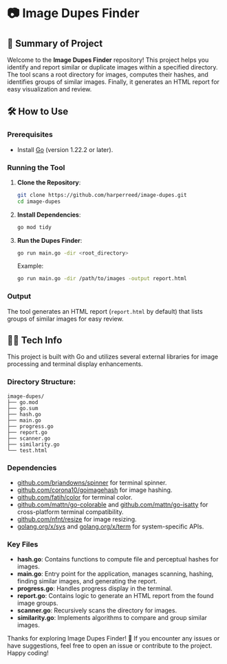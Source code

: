 # 📷 Image Dupes Finder

## 🚀 Summary of Project

Welcome to the **Image Dupes Finder** repository! This project helps you identify and report similar or duplicate images within a specified directory. The tool scans a root directory for images, computes their hashes, and identifies groups of similar images. Finally, it generates an HTML report for easy visualization and review.

## 🛠️ How to Use

### Prerequisites

- Install [Go](https://golang.org/dl/) (version 1.22.2 or later).

### Running the Tool

1. **Clone the Repository**:
   ```sh
   git clone https://github.com/harperreed/image-dupes.git
   cd image-dupes
   ```

2. **Install Dependencies**:
   ```sh
   go mod tidy
   ```

3. **Run the Dupes Finder**:
   ```sh
   go run main.go -dir <root_directory>
   ```

   Example:
   ```sh
   go run main.go -dir /path/to/images -output report.html
   ```

### Output

The tool generates an HTML report (`report.html` by default) that lists groups of similar images for easy review.

## 🧑‍💻 Tech Info

This project is built with Go and utilizes several external libraries for image processing and terminal display enhancements.

### Directory Structure:

```
image-dupes/
├── go.mod
├── go.sum
├── hash.go
├── main.go
├── progress.go
├── report.go
├── scanner.go
├── similarity.go
└── test.html
```

### Dependencies

- [github.com/briandowns/spinner](https://github.com/briandowns/spinner) for terminal spinner.
- [github.com/corona10/goimagehash](https://github.com/corona10/goimagehash) for image hashing.
- [github.com/fatih/color](https://github.com/fatih/color) for terminal color.
- [github.com/mattn/go-colorable](https://github.com/mattn/go-colorable) and [github.com/mattn/go-isatty](https://github.com/mattn/go-isatty) for cross-platform terminal compatibility.
- [github.com/nfnt/resize](https://github.com/nfnt/resize) for image resizing.
- [golang.org/x/sys](https://golang.org/x/sys) and [golang.org/x/term](https://golang.org/x/term) for system-specific APIs.

### Key Files

- **hash.go**: Contains functions to compute file and perceptual hashes for images.
- **main.go**: Entry point for the application, manages scanning, hashing, finding similar images, and generating the report.
- **progress.go**: Handles progress display in the terminal.
- **report.go**: Contains logic to generate an HTML report from the found image groups.
- **scanner.go**: Recursively scans the directory for images.
- **similarity.go**: Implements algorithms to compare and group similar images.

Thanks for exploring Image Dupes Finder! 🎉 If you encounter any issues or have suggestions, feel free to open an issue or contribute to the project. Happy coding!
